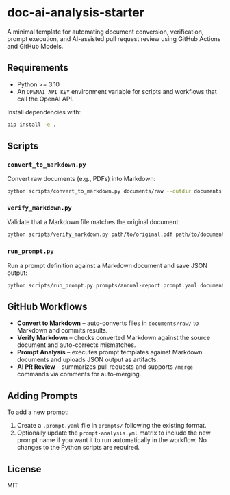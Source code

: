# doc-ai-analysis-starter

A minimal template for automating document conversion, verification, prompt execution, and AI-assisted pull request review using GitHub Actions and GitHub Models.

## Requirements

- Python >= 3.10
- An `OPENAI_API_KEY` environment variable for scripts and workflows that call the OpenAI API.

Install dependencies with:

```bash
pip install -e .
```

## Scripts

### `convert_to_markdown.py`

Convert raw documents (e.g., PDFs) into Markdown:

```bash
python scripts/convert_to_markdown.py documents/raw --outdir documents
```

### `verify_markdown.py`

Validate that a Markdown file matches the original document:

```bash
python scripts/verify_markdown.py path/to/original.pdf path/to/document.md
```

### `run_prompt.py`

Run a prompt definition against a Markdown document and save JSON output:

```bash
python scripts/run_prompt.py prompts/annual-report.prompt.yaml documents/example.md --outdir outputs/annual-report
```

## GitHub Workflows

- **Convert to Markdown** – auto-converts files in `documents/raw/` to Markdown and commits results.
- **Verify Markdown** – checks converted Markdown against the source document and auto-corrects mismatches.
- **Prompt Analysis** – executes prompt templates against Markdown documents and uploads JSON output as artifacts.
- **AI PR Review** – summarizes pull requests and supports `/merge` commands via comments for auto-merging.

## Adding Prompts

To add a new prompt:

1. Create a `.prompt.yaml` file in `prompts/` following the existing format.
2. Optionally update the `prompt-analysis.yml` matrix to include the new prompt name if you want it to run automatically in the workflow.
No changes to the Python scripts are required.

## License

MIT

